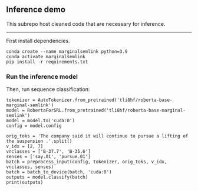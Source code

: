 
## Inference demo

This subrepo host cleaned code that are necessary for inference.

-----

First install dependencies.
```
conda create --name marginalsemlink python=3.9
conda activate marginalsemlink
pip install -r requirements.txt
```

### Run the inference model

Then, run sequence classification:

```
tokenizer = AutoTokenizer.from_pretrained('tli8hf/roberta-base-marginal-semlink')
model = RobertaForSRL.from_pretrained('tli8hf/roberta-base-marginal-semlink')
model = model.to('cuda:0')
config = model.config

orig_toks = 'The company said it will continue to pursue a lifting of the suspension .'.split()
v_idx = [2, 7]
vnclasses = ['B-37.7', 'B-35.6']
senses = ['say.01', 'pursue.01']
batch = preprocess_input(config, tokenizer, orig_toks, v_idx, vnclasses, senses)
batch = batch_to_device(batch, 'cuda:0')
outputs = model.classify(batch)
print(outputs)

```